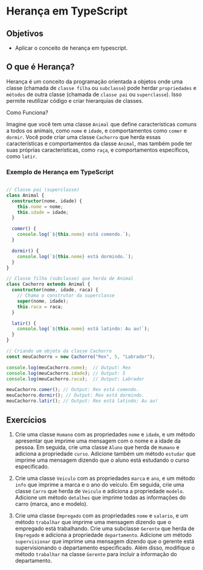 # Herança em TypeScript
## Objetivos

-  Aplicar o conceito de herança em typescript.

## O que é Herança?

Herança é um conceito da programação orientada a objetos onde uma classe (chamada de `classe filha` ou `subclasse`) pode herdar `propriedades` e `métodos` de outra classe (chamada de `classe pai` ou `superclasse`). Isso permite reutilizar código e criar hierarquias de classes.

Como Funciona?

Imagine que você tem uma classe `Animal` que define características comuns a todos os animais, como `nome` e `idade`, e comportamentos como `comer` e `dormir`. Você pode criar uma classe `Cachorro` que herda essas características e comportamentos da classe `Animal`, mas também pode ter suas próprias características, como `raça`, e comportamentos específicos, como `latir`.


### Exemplo de Herança em TypeScript

```typescript

// Classe pai (superclasse)
class Animal {
  constructor(nome, idade) {
    this.nome = nome;
    this.idade = idade;
  }

  comer() {
    console.log(`${this.nome} está comendo.`);
  }

  dormir() {
    console.log(`${this.nome} está dormindo.`);
  }
}

// Classe filha (subclasse) que herda de Animal
class Cachorro extends Animal {
  constructor(nome, idade, raca) {
    // Chama o construtor da superclasse
    super(nome, idade);
    this.raca = raca;
  }

  latir() {
    console.log(`${this.nome} está latindo: Au au!`);
  }
}

// Criando um objeto da classe Cachorro
const meuCachorro = new Cachorro("Rex", 5, "Labrador");

console.log(meuCachorro.nome);  // Output: Rex
console.log(meuCachorro.idade); // Output: 5
console.log(meuCachorro.raca);  // Output: Labrador

meuCachorro.comer(); // Output: Rex está comendo.
meuCachorro.dormir(); // Output: Rex está dormindo.
meuCachorro.latir(); // Output: Rex está latindo: Au au!

```

## Exercícios

1. Crie uma classe `Humano` com as propriedades `nome` e `idade`, e um método apresentar que imprime uma mensagem com o nome e a idade da pessoa. Em seguida, crie uma classe `Aluno` que herda de `Humano` e adiciona a propriedade `curso`. Adicione também um método `estudar` que imprime uma mensagem dizendo que o aluno está estudando o curso especificado.

2. Crie uma classe `Veiculo` com as propriedades `marca` e `ano`, e um método `info` que imprime a marca e o ano do veículo. Em seguida, crie uma classe `Carro` que herda de `Veiculo` e adiciona a propriedade `modelo`. Adicione um método `detalhes` que imprime todas as informações do carro (marca, ano e modelo).

3. Crie uma classe `Empregado` com as propriedades `nome` e `salario`, e um método `trabalhar` que imprime uma mensagem dizendo que o empregado está trabalhando. Crie uma subclasse `Gerente` que herda de `Empregado` e adiciona a propriedade `departamento`. Adicione um método `supervisionar` que imprime uma mensagem dizendo que o gerente está supervisionando o departamento especificado. Além disso, modifique o método `trabalhar` na classe `Gerente` para incluir a informação do departamento.
